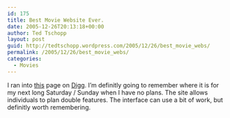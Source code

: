 ```yaml
---
id: 175
title: Best Movie Website Ever.
date: 2005-12-26T20:13:18+00:00
author: Ted Tschopp
layout: post
guid: http://tedtschopp.wordpress.com/2005/12/26/best_movie_webs/
permalink: /2005/12/26/best_movie_webs/
categories:
  - Movies
---
```

I ran into <a href="http://doublefeaturefinder.com/" target="_blank">this</a> page on [Digg](http://digg.com). I&#8217;m definitly going to remember where it is for my next long Saturday / Sunday when I have no plans. The site allows individuals to plan double features. The interface can use a bit of work, but definitly worth remembering.